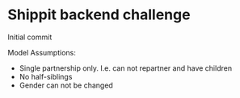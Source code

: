 # Shippit backend challenge

Initial commit

Model Assumptions:
- Single partnership only. I.e. can not repartner and have children
- No half-siblings
- Gender can not be changed